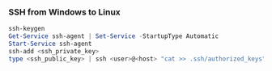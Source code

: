 ### SSH from Windows to Linux

```powershell
ssh-keygen
Get-Service ssh-agent | Set-Service -StartupType Automatic
Start-Service ssh-agent
ssh-add <ssh_private_key>
type <ssh_public_key> | ssh <user>@<host> "cat >> .ssh/authorized_keys"
```